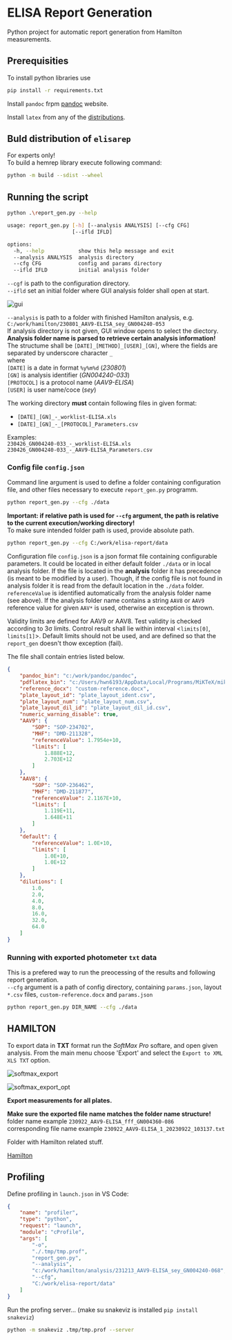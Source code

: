 # ELISA Report Generation

Python project for automatic report generation from Hamilton measurements.

## Prerequisities

To install python libraries use

```bash
pip install -r requirements.txt
```

Install `pandoc` frpm [pandoc](https://pandoc.org/installing.html) website.  

Install `latex` from any of the [distributions](https://www.latex-project.org/get/#tex-distributions).  

## Buld distribution of `elisarep`

For experts only!  
To build a hemrep library execute following command:

```bash
python -m build --sdist --wheel
```

## Running the script

```bash
python .\report_gen.py --help

usage: report_gen.py [-h] [--analysis ANALYSIS] [--cfg CFG]
                     [--ifld IFLD]

options:
  -h, --help           show this help message and exit
  --analysis ANALYSIS  analysis directory
  --cfg CFG            config and params directory
  --ifld IFLD          initial analysis folder
```

`--cgf` is path to the configuration directory.  
`--ifld` set an initial folder where GUI analysis folder shall open at start.  

![gui](media/gui.png)  

`--analysis` is path to a folder with finished Hamilton analysis, e.g. `C:/work/hamilton/230801_AAV9-ELISA_sey_GN004240-053`  
If analysis directory is not given, GUI window opens to select the diectory.  
**Analysis folder name is parsed to retrieve certain analysis information!** The structume shall be `[DATE]_[METHOD]_[USER]_[GN]`, where the fields are separated by underscore character `_`  
where  
`[DATE]` is a date in format `%y%m%d` (*230801*)  
`[GN]` is analysis identifier (*GN004240-033*)  
`[PROTOCOL]` is a protocol name (*AAV9-ELISA*)  
`[USER]` is user name/coce (*sey*)

The working directory **must** contain following files in given format:  

- `[DATE]_[GN]_-_worklist-ELISA.xls`
- `[DATE]_[GN]_-_[PROTOCOL]_Parameters.csv`

Examples:  
`230426_GN004240-033_-_worklist-ELISA.xls`  
`230426_GN004240-033_-_AAV9-ELISA_Parameters.csv`

### Config file `config.json`

Command line argument is used to define a folder containing configuration file, and other files necessary to execute `report_gen.py` programm.  

```bash
python report_gen.py --cfg ./data
```

**Important: if relative path is used for `--cfg` argument, the path is relative to the current execution/working directory!**  
To make sure intended folder path is used, provide absolute path.

```bash
python report_gen.py --cfg C:/work/elisa-report/data
```

Configuration file `config.json` is a json format file containing configurable parameters. It could be located in either default folder `./data` or in local analysis folder. If the file is located in the **analysis** folder it has precedence (is meant to be modified by a user). Though, if the config file is not found in analysis folder it is read from the default location in the `./data` folder.  
`referenceValue` is identified automatically from the analysis folder name (see above). If the analysis folder name contains a string `AAV8` or `AAV9` reference value for given `AAV*` is used, otherwise an exception is thrown.

Validity limits are defined for AAV9 or AAV8. Test validity is checked according to 3σ limits. Control result shall lie within interval <`limits[0]`, `limits[1]`>.  Default limits should not be used, and are defined so that the `report_gen` doesn't thow exception (fail).  

The file shall contain entries listed below.

```json
{
    "pandoc_bin": "c:/work/pandoc/pandoc",
    "pdflatex_bin": "c:/Users/hwn6193/AppData/Local/Programs/MiKTeX/miktex/bin/x64/pdflatex",
    "reference_docx": "custom-reference.docx",
    "plate_layout_id": "plate_layout_ident.csv",
    "plate_layout_num": "plate_layout_num.csv",
    "plate_layout_dil_id": "plate_layout_dil_id.csv",
    "numeric_warning_disable": true,
    "AAV9": {
        "SOP": "SOP-234702",
        "MHF": "DMD-211328",
        "referenceValue": 1.7954e+10,
        "limits": [
            1.888E+12,
            2.703E+12
        ]
    },
    "AAV8": {
        "SOP": "SOP-236462",
        "MHF": "DMD-211877",
        "referenceValue": 2.1167E+10,
        "limits": [
            1.119E+11,
            1.648E+11
        ]
    },
    "default": {
        "referenceValue": 1.0E+10,
        "limits": [
            1.0E+10,
            1.0E+12
        ]
    },
    "dilutions": [
        1.0,
        2.0,
        4.0,
        8.0,
        16.0,
        32.0,
        64.0
    ]
}
```

### Running with exported photometer `txt` data

This is a prefered way to run the preocessing of the results and following report generation.  
`--cfg` argument is a path of config directory, containing `params.json`, layout `*.csv` files, `custom-reference.docx` and `params.json`

```bash
python report_gen.py DIR_NAME --cfg ./data
```

## HAMILTON

To export data in **TXT** format run the *SoftMax Pro* softare, and open given analysis. From the main menu choose 'Export' and select the `Export to XML XLS TXT` option.  

![softmax_export](media\softmax_menu.png)

![softmax_export_opt](media\softmax_export_opt.png)

**Export measurements for all plates.**  

**Make sure the exported file name matches the folder name structure!**  
folder name example `230922_AAV9-ELISA_fff_GN004360-086`  
corresponding file name example `230922_AAV9-ELISA_1_20230922_103137.txt`  

Folder with Hamilton related stuff.

[Hamilton](<C:\Users\hwn6193\OneDrive - Takeda\2 Geräte\Hamilton_System>)

## Profiling

Define profiling in `launch.json` in VS Code:  

```json
{
    "name": "profiler",
    "type": "python",
    "request": "launch",
    "module": "cProfile",
    "args": [
        "-o",
        "./.tmp/tmp.prof",
        "report_gen.py",
        "--analysis",
        "c:/work/hamilton/analysis/231213_AAV9-ELISA_sey_GN004240-068",
        "--cfg",
        "C:/work/elisa-report/data"
    ]
}
```

Run the profing server... (make su snakeviz is installed `pip install snakeviz`)  

```bash
python -m snakeviz .tmp/tmp.prof --server
```
